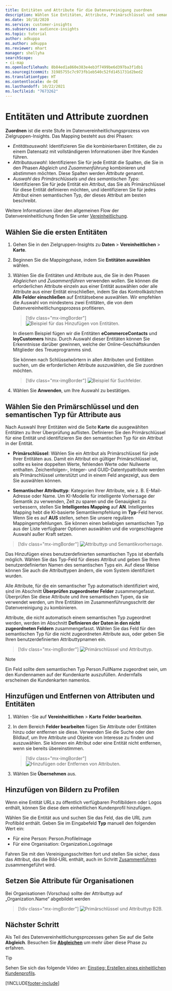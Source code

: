 ```yaml
---
title: Entitäten und Attribute für die Datenvereinigung zuordnen
description: Wählen Sie Entitäten, Attribute, Primärschlüssel und semantische Typen aus, um Daten dem vereinheitlichten Kund*innenprofil zuzuordnen.
ms.date: 10/18/2020
ms.service: customer-insights
ms.subservice: audience-insights
ms.topic: tutorial
author: adkuppa
ms.author: adkuppa
ms.reviewer: mhart
manager: shellyha
searchScope:
- ci-map
ms.openlocfilehash: 8b84ed1a860e383e4eb3f7499be6d397ba3f1db1
ms.sourcegitcommit: 31985755c7c973fb1eb540c52fd1451731d2bed2
ms.translationtype: HT
ms.contentlocale: de-DE
ms.lasthandoff: 10/22/2021
ms.locfileid: "7673262"
---
```

# <a name="map-entities-and-attributes"></a>Entitäten und Attribute zuordnen

**Zuordnen** ist die erste Stufe im Datenvereinheitlichungsprozess von Zielgruppen-Insights. Das Mapping besteht aus drei Phasen:

- *Entitätsauswahl*: Identifizieren Sie die kombinierbaren Entitäten, die zu einem Datensatz mit vollständigeren Informationen über Ihre Kunden führen.
- *Attributauswahl*: Identifizieren Sie für jede Entität die Spalten, die Sie in den Phasen *Abgleich* und *Zusammenführung* kombinieren und abstimmen möchten. Diese Spalten werden *Attribute* genannt.
- *Auswahl des Primärschlüssels und des semantischen Typs*: Identifizieren Sie für jede Entität ein Attribut, das Sie als Primärschlüssel für diese Entität definieren möchten, und identifizieren Sie für jedes Attribut einen semantischen Typ, der dieses Attribut am besten beschreibt.

Weitere Informationen über den allgemeinen Flow der Datenvereinheitlichung finden Sie unter [Vereinheitlichung](data-unification.md).

## <a name="select-the-first-entities"></a>Wählen Sie die ersten Entitäten

1. Gehen Sie in den Zielgruppen-Insights zu **Daten** > **Vereinheitlichen** > **Karte**.

2. Beginnen Sie die Mappingphase, indem Sie **Entitäten auswählen** wählen.

3. Wählen Sie die Entitäten und Attribute aus, die Sie in den Phasen *Abgleichen* und *Zusammenführen* verwenden wollen. Sie können die erforderlichen Attribute einzeln aus einer Entität auswählen oder alle Attribute aus einer Entität einschließen, indem Sie das Kontrollkästchen **Alle Felder einschließen** auf Entitätsebene auswählen. Wir empfehlen die Auswahl von mindestens zwei Entitäten, die von dem Datenvereinheitlichungsprozess profitieren.

   > [!div class="mx-imgBorder"]
   > ![Beispiel für das Hinzufügen von Entitäten.](media/data-manager-configure-map-add-entities-example.png "Beispiel für das Hinzufügen von Entitäten")

   In diesem Beispiel fügen wir die Entitäten **eCommerceContacts** und **loyCustomers** hinzu. Durch Auswahl dieser Entitäten können Sie Erkenntnisse darüber gewinnen, welche der Online-Geschäftskunden Mitglieder des Treueprogramms sind.
   
   Sie können nach Schlüsselwörtern in allen Attributen und Entitäten suchen, um die erforderlichen Attribute auszuwählen, die Sie zuordnen möchten.
   
     > [!div class="mx-imgBorder"]
   > ![Beispiel für Suchfelder.](media/data-manager-configure-map-search-fields-example.png "Beispiel für Suchfelder")

4. Wählen Sie **Anwenden**, um Ihre Auswahl zu bestätigen.

## <a name="select-primary-key-and-semantic-type-for-attributes"></a>Wählen Sie den Primärschlüssel und den semantischen Typ für Attribute aus

Nach Auswahl Ihrer Entitäten wird die Seite **Karte** die ausgewählten Entitäten zu Ihrer Überprüfung auflisten. Definieren Sie den Primärschlüssel für eine Entität und identifizieren Sie den semantischen Typ für ein Attribut in der Entität.

- **Primärschlüssel**: Wählen Sie ein Attribut als Primärschlüssel für jede Ihrer Entitäten aus. Damit ein Attribut ein gültiger Primärschlüssel ist, sollte es keine doppelten Werte, fehlenden Werte oder Nullwerte enthalten. Zeichenfolgen-, Integer- und GUID-Datentypattribute werden als Primärschlüssel unterstützt und in einem Feld angezeigt, aus dem Sie auswählen können.

- **Semantischer Attributtyp**: Kategorien Ihrer Attribute, wie z. B. E-Mail-Adresse oder Name. Um KI-Modelle für intelligente Vorhersage der Semantik zu verwenden, Zeit zu sparen und die Genauigkeit zu verbessern, stellen Sie **Intelligentes Mapping** auf **AN**. Intelligentes Mapping hebt die KI-basierte Semantikempfehlung im **Typ**-Feld hervor. Wenn Sie es auf **AUS** stellen, sehen Sie unsere regulären Mappingempfehlungen. Sie können einen beliebigen semantischen Typ aus der Liste verfügbarer Optionen auswählen und die vorgeschlagene Auswahl außer Kraft setzen.

> [!div class="mx-imgBorder"]
> ![Attributtyp und Semantikvorhersage.](media/data-manager-configure-map-add-attributes-semantic-prediction.png "Attributtyp und Semantikvorhersage")

Das Hinzufügen eines benutzerdefinierten semantischen Typs ist ebenfalls möglich. Wählen Sie das Typ-Feld für dieses Attribut und geben Sie Ihren benutzerdefinierten Namen des semantischen Typs ein. Auf diese Weise können Sie auch die Attributtypen ändern, die vom System identifiziert wurden.

Alle Attribute, für die ein semantischer Typ automatisch identifiziert wird, sind im Abschnitt **Überprüfen zugeordneter Felder** zusammengefasst. Überprüfen Sie diese Attribute und ihre semantischen Typen, da sie verwendet werden, um Ihre Entitäten im Zusammenführungsschritt der Datenvereinigung zu kombinieren.

Attribute, die nicht automatisch einem semantischen Typ zugeordnet werden, werden im Abschnitt **Definieren der Daten in den nicht zugeordneten Feldern** zusammengefasst. Wählen Sie das Feld für den semantischen Typ für die nicht zugeordneten Attribute aus, oder geben Sie Ihren benutzerdefinierten Attributtypnamen ein.

> [!div class="mx-imgBorder"]
> ![Primärschlüssel und Attributtyp.](media/data-manager-configure-map-add-attributes.png "Primärschlüssel und Attributtyp")

> [!NOTE]
> Ein Feld sollte dem semantischen Typ Person.FullName zugeordnet sein, um den Kundennamen auf der Kundenkarte auszufüllen. Andernfalls erscheinen die Kundenkarten namenlos. 

## <a name="add-and-remove-attributes-and-entities"></a>Hinzufügen und Entfernen von Attributen und Entitäten

1. Wählen -Sie auf **Vereinheitlichen** > **Karte** **Felder bearbeiten**.

2. In dem Bereich **Felder bearbeiten** fügen Sie Attribute oder Entitäten hinzu oder entfernen sie diese. Verwenden Sie die Suche oder den Bildlauf, um Ihre Attribute und Objekte von Interesse zu finden und auszuwählen. Sie können ein Attribut oder eine Entität nicht entfernen, wenn sie bereits übereinstimmen.

   > [!div class="mx-imgBorder"]
   > ![Hinzufügen oder Entfernen von Attributen.](media/configure-data-map-edit.png "Attribute hinzufügen oder entfernen")

3. Wählen Sie **Übernehmen** aus.

## <a name="add-images-to-profiles"></a>Hinzufügen von Bildern zu Profilen

Wenn eine Entität URLs zu öffentlich verfügbaren Profilbildern oder Logos enthält, können Sie diese dem einheitlichen Kundenprofil hinzufügen.

Wählen Sie die Entität aus und suchen Sie das Feld, das die URL zum Profilbild enthält. Geben Sie im Eingabefeld **Typ** manuell den folgenden Wert ein: 
- Für eine Person: Person.ProfileImage
- Für eine Organisation: Organization.LogoImage

Fahren Sie mit den Vereinigungsschritten fort und stellen Sie sicher, dass das Attribut, das die Bild-URL enthält, auch im Schritt [Zusammenführen](merge-entities.md) zusammengeführt wird.

## <a name="set-attributes-for-organizations"></a>Setzen Sie Attribute für Organisationen

Bei Organisationen (Vorschau) sollte der Attributtyp auf „Organization.Name“ abgebildet werden
> [!div class="mx-imgBorder"]
> ![Primärschlüssel und Attributtyp B2B.](media/configure-data-map-edit-b2b.png "Primärschlüssel und Attributtyp B2B")

## <a name="next-step"></a>Nächster Schritt

Als Teil des Datenvereinheitlichungsprozesses gehen Sie auf die Seite **Abgleich**. Besuchen Sie [**Abgleichen**](match-entities.md) um mehr über diese Phase zu erfahren.

> [!TIP]
> Sehen Sie sich das folgende Video an: [Einstieg: Erstellen eines einheitlichen Kundenprofils](https://youtu.be/oBfGEhucAxs).


[!INCLUDE[footer-include](../includes/footer-banner.md)]